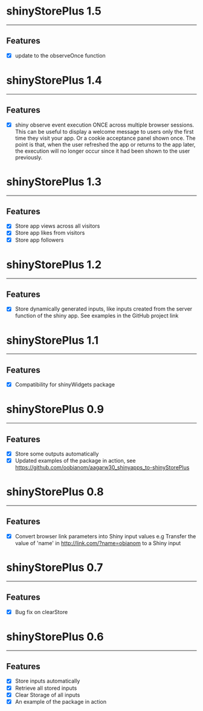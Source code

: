 # shinyStorePlus 1.5
--------------------------------------------------------------------------
##  Features

- [x] update to the observeOnce function

# shinyStorePlus 1.4
--------------------------------------------------------------------------
##  Features

- [x] shiny observe event execution ONCE across multiple browser sessions. This can be useful to display a welcome message to users only the first time they visit your app. Or a cookie acceptance panel shown once. The point is that, when the user refreshed the app or returns to the app later, the execution will no longer occur since it had been shown to the user previously.

# shinyStorePlus 1.3
--------------------------------------------------------------------------
## Features

- [x] Store app views across all visitors
- [x] Store app likes from visitors
- [x] Store app followers

# shinyStorePlus 1.2
--------------------------------------------------------------------------
## Features

- [x] Store dynamically generated inputs, like inputs created from the server function of the shiny app. See examples in the GitHub project link

# shinyStorePlus 1.1
--------------------------------------------------------------------------
## Features

- [x] Compatibility for shinyWidgets package

# shinyStorePlus 0.9
--------------------------------------------------------------------------
## Features

- [x] Store some outputs automatically 
- [x] Updated examples of the package in action, see https://github.com/oobianom/aagarw30_shinyapps_to-shinyStorePlus

# shinyStorePlus 0.8
--------------------------------------------------------------------------
## Features

- [x] Convert browser link parameters into Shiny input values e.g Transfer the value of 'name' in http://link.com/?name=obianom to a Shiny input

# shinyStorePlus 0.7
--------------------------------------------------------------------------
## Features

- [x] Bug fix on clearStore

# shinyStorePlus 0.6
----------------------------------------------------------------------------
## Features

- [x] Store inputs automatically 
- [x] Retrieve all stored inputs
- [x] Clear Storage of all inputs
- [x] An example of the package in action
